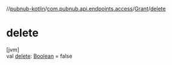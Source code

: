 //[pubnub-kotlin](../../../index.md)/[com.pubnub.api.endpoints.access](../index.md)/[Grant](index.md)/[delete](delete.md)

# delete

[jvm]\
val [delete](delete.md): [Boolean](https://kotlinlang.org/api/latest/jvm/stdlib/kotlin/-boolean/index.html) = false
